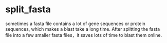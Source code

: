 # split_fasta
sometimes a fasta file contains a lot of gene sequences or protein sequences, which makes a blast take a long time. After splitting the 
fasta file into a few smaller fasta files，it saves lots of time to blast them online.
